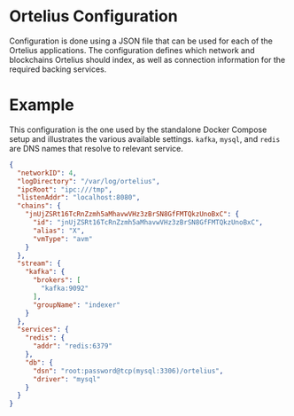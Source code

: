 # Ortelius Configuration

Configuration is done using a JSON file that can be used for each of the Ortelius applications. The configuration defines which network and blockchains Ortelius should index, as well as connection information for the required backing services.

# Example

This configuration is the one used by the standalone Docker Compose setup and illustrates the various available settings. `kafka`, `mysql`, and `redis` are DNS names that resolve to relevant service.
```json
{
  "networkID": 4,
  "logDirectory": "/var/log/ortelius",
  "ipcRoot": "ipc:///tmp",
  "listenAddr": "localhost:8080",
  "chains": {
    "jnUjZSRt16TcRnZzmh5aMhavwVHz3zBrSN8GfFMTQkzUnoBxC": {
      "id": "jnUjZSRt16TcRnZzmh5aMhavwVHz3zBrSN8GfFMTQkzUnoBxC",
      "alias": "X",
      "vmType": "avm"
    }
  },
  "stream": {
    "kafka": {
      "brokers": [
        "kafka:9092"
      ],
      "groupName": "indexer"
    }
  },
  "services": {
    "redis": {
      "addr": "redis:6379"
    },
    "db": {
      "dsn": "root:password@tcp(mysql:3306)/ortelius",
      "driver": "mysql"
    }
  }
}
```